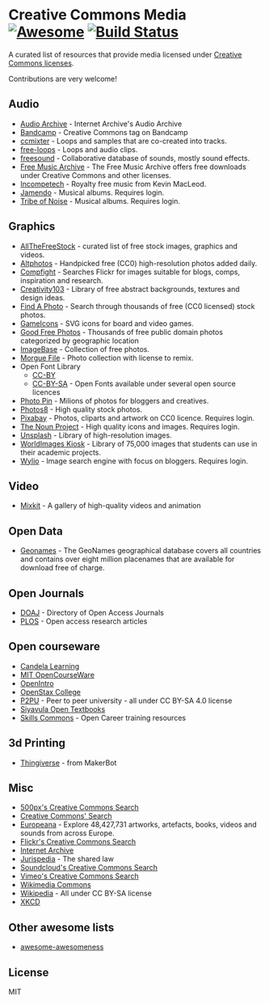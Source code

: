# Creative Commons Media [![Awesome](https://cdn.rawgit.com/sindresorhus/awesome/d7305f38d29fed78fa85652e3a63e154dd8e8829/media/badge.svg)](https://github.com/sindresorhus/awesome) [![Build Status](https://travis-ci.org/shime/creative-commons-media.svg?branch=master)](https://travis-ci.org/shime/creative-commons-media)

A curated list of resources that provide media licensed under [Creative Commons licenses](https://creativecommons.org/licenses/).

Contributions are very welcome!

## Audio

- [Audio Archive](https://archive.org/details/audio) - Internet Archive's Audio Archive
- [Bandcamp](https://bandcamp.com/tag/creative-commons) - Creative Commons tag on Bandcamp
- [ccmixter](http://ccmixter.org/) - Loops and samples that are co-created into tracks.
- [free-loops](http://free-loops.com/) - Loops and audio clips.
- [freesound](http://www.freesound.org/) - Collaborative database of sounds, mostly sound effects.
- [Free Music Archive](https://www.freemusicarchive.org/) - The Free Music Archive offers free downloads under Creative Commons and other licenses.
- [Incompetech](http://incompetech.com/music/) - Royalty free music from Kevin MacLeod.
- [Jamendo](http://jamendo.com) - Musical albums. Requires login.
- [Tribe of Noise](http://www.tribeofnoise.com/) - Musical albums. Requires login.

## Graphics

- [AllTheFreeStock](http://allthefreestock.com/) - curated list of free stock images, graphics and videos.
- [Altphotos](https://altphotos.com) - Handpicked free (CC0) high-resolution photos added daily.
- [Compfight](http://www.compfight.com/) - Searches Flickr for images suitable for blogs, comps, inspiration and research.
- [Creativity103](http://creativity103.com/) - Library of free abstract backgrounds, textures and design ideas.
- [Find A Photo](http://finda.photo/) - Search through thousands of free (CC0 licensed) stock photos.
- [GameIcons](http://game-icons.net/) - SVG icons for board and video games.
- [Good Free Photos](https://www.goodfreephotos.com) - Thousands of free public domain photos categorized by geographic location
- [ImageBase](http://imagebase.net/) - Collection of free photos.
- [Morgue File](http://www.morguefile.com/archive/) - Photo collection with license to remix.
- Open Font Library
  - [CC-BY](https://fontlibrary.org/en/search?license=CC-BY)
  - [CC-BY-SA](https://fontlibrary.org/en/search?license=CC-BY-SA) - Open Fonts available under several open source licences
- [Photo Pin](http://photopin.com/) - Milions of photos for bloggers and creatives.
- [Photos8](http://photos8.com/) - High quality stock photos.
- [Pixabay](https://pixabay.com/) - Photos, cliparts and artwork on CC0 licence. Requires login.
- [The Noun Project](http://thenounproject.com/) - High quality icons and images. Requires login.
- [Unsplash](https://unsplash.com/) - Library of high-resolution images.
- [WorldImages Kiosk](http://worldimages.sjsu.edu/) - Library of 75,000 images that students can use in their academic projects.
- [Wylio](http://wylio.com/) - Image search engine with focus on bloggers. Requires login.

## Video

- [Mixkit](https://mixkit.co/) - A gallery of high-quality videos and animation

## Open Data

- [Geonames](http://www.geonames.org/) - The GeoNames geographical database covers all countries and contains over eight million placenames that are available for download free of charge.

## Open Journals

- [DOAJ](https://doaj.org/) - Directory of Open Access Journals
- [PLOS](https://www.plos.org/) - Open access research articles

## Open courseware

- [Candela Learning](https://courses.candelalearning.com/catalog/lumen)
- [MIT OpenCourseWare](http://ocw.mit.edu)
- [OpenIntro](https://www.openintro.org/)
- [OpenStax College](https://www.openstaxcollege.org/)
- [P2PU](https://www.p2pu.org/en/) - Peer to peer university - all under CC BY-SA 4.0 license
- [Siyavula Open Textbooks](http://www.siyavula.com/work-oer.html#BOOKS)
- [Skills Commons](https://www.skillscommons.org/) - Open Career training resources

## 3d Printing

- [Thingiverse](https://www.thingiverse.com/) - from MakerBot

## Misc

- [500px's Creative Commons Search](http://500px.com/creativecommons)
- [Creative Commons' Search](http://search.creativecommons.org/)
- [Europeana](http://www.europeana.eu/portal/) - Explore 48,427,731 artworks, artefacts, books, videos and sounds from across Europe.
- [Flickr's Creative Commons Search](https://www.flickr.com/creativecommons/)
- [Internet Archive](https://archive.org)
- [Jurispedia](http://jurispedia.org) - The shared law
- [Soundcloud's Creative Commons Search](https://soundcloud.com/search/sounds?filter.license=to_share)
- [Vimeo's Creative Commons Search](http://vimeo.com/creativecommons)
- [Wikimedia Commons](http://commons.wikimedia.org/)
- [Wikipedia](https://wikipedia.org) - All under CC BY-SA license
- [XKCD](https://xkcd.com/)

## Other awesome lists

- [awesome-awesomeness](https://github.com/bayandin/awesome-awesomeness)

## License

MIT
